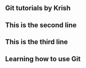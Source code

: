 ## Git tutorials by Krish 
## This is the second line 
## This is the third line 
## Learning how to use Git 